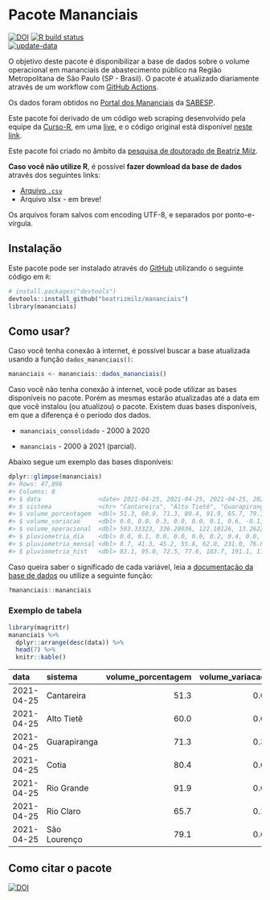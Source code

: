 
<!-- README.md is generated from README.Rmd. Please edit that file -->

# Pacote Mananciais

<!-- badges: start -->

[![DOI](https://zenodo.org/badge/DOI/10.5281/zenodo.4319745.svg)](https://doi.org/10.5281/zenodo.4319745)
[![R build
status](https://github.com/beatrizmilz/mananciais/workflows/R-CMD-check/badge.svg)](https://github.com/beatrizmilz/mananciais/actions)  
[![update-data](https://github.com/beatrizmilz/mananciais/actions/workflows/2-update_data.yaml/badge.svg)](https://github.com/beatrizmilz/mananciais/actions/workflows/2-update_data.yaml)
<!-- badges: end -->

O objetivo deste pacote é disponibilizar a base de dados sobre o volume
operacional em mananciais de abastecimento público na Região
Metropolitana de São Paulo (SP - Brasil). O pacote é atualizado
diariamente através de um workflow com [GitHub
Actions](https://github.com/beatrizmilz/mananciais/actions).

Os dados foram obtidos no [Portal dos
Mananciais](http://mananciais.sabesp.com.br/Situacao) da
[SABESP](http://site.sabesp.com.br/site/Default.aspx).

Este pacote foi derivado de um código web scraping desenvolvido pela
equipe da [Curso-R](https://www.curso-r.com/), em uma
[live](https://youtu.be/jvZIxrMmOcQ), e o código original está
disponível [neste
link](https://github.com/curso-r/lives/blob/master/drafts/20200730_scraper_sabesp.R).

Este pacote foi criado no âmbito da [pesquisa de doutorado de Beatriz
Milz](https://beatrizmilz.github.io/tese/).

**Caso você não utilize R**, é possível **fazer download da base de
dados** através dos seguintes links:

  - [Arquivo
    `.csv`](https://github.com/beatrizmilz/mananciais/raw/master/inst/extdata/mananciais.csv)
  - Arquivo xlsx - em breve\!

Os arquivos foram salvos com encoding UTF-8, e separados por
ponto-e-vírgula.

## Instalação

Este pacote pode ser instalado através do [GitHub](https://github.com/)
utilizando o seguinte código em `R`:

``` r
# install.packages("devtools")
devtools::install_github("beatrizmilz/mananciais")
library(mananciais)
```

## Como usar?

Caso você tenha conexão à internet, é possível buscar a base atualizada
usando a função `dados_mananciais()`:

``` r
mananciais <- mananciais::dados_mananciais() 
```

Caso você não tenha conexão à internet, você pode utilizar as bases
disponíveis no pacote. Porém as mesmas estarão atualizadas até a data em
que você instalou (ou atualizou) o pacote. Existem duas bases
disponíveis, em que a diferença é o período dos dados.

  - `mananciais_consolidado` - 2000 à 2020

  - `mananciais` - 2000 à 2021 (parcial).

Abaixo segue um exemplo das bases disponíveis:

``` r
dplyr::glimpse(mananciais)
#> Rows: 47,896
#> Columns: 8
#> $ data                <date> 2021-04-25, 2021-04-25, 2021-04-25, 2021-04-25, 2…
#> $ sistema             <chr> "Cantareira", "Alto Tietê", "Guarapiranga", "Cotia…
#> $ volume_porcentagem  <dbl> 51.3, 60.0, 71.3, 80.4, 91.9, 65.7, 79.1, 51.3, 60…
#> $ volume_variacao     <dbl> 0.0, 0.0, 0.3, 0.0, 0.0, 0.1, 0.6, -0.1, 0.1, 0.4,…
#> $ volume_operacional  <dbl> 503.33323, 336.28036, 122.10126, 13.26227, 103.070…
#> $ pluviometria_dia    <dbl> 0.0, 0.1, 0.0, 0.0, 0.0, 0.2, 0.4, 0.0, 0.0, 0.0, …
#> $ pluviometria_mensal <dbl> 8.7, 41.3, 45.2, 55.8, 62.0, 231.0, 76.8, 8.7, 41.…
#> $ pluviometria_hist   <dbl> 83.1, 95.0, 72.5, 77.6, 103.7, 191.1, 111.3, 83.1,…
```

Caso queira saber o significado de cada variável, leia a [documentação
da base de
dados](https://beatrizmilz.github.io/mananciais/reference/mananciais.html)
ou utilize a seguinte função:

``` r
?mananciais::mananciais
```

### Exemplo de tabela

``` r
library(magrittr)
mananciais %>% 
  dplyr::arrange(desc(data)) %>% 
  head(7) %>%
  knitr::kable()
```

| data       | sistema      | volume\_porcentagem | volume\_variacao | volume\_operacional | pluviometria\_dia | pluviometria\_mensal | pluviometria\_hist |
| :--------- | :----------- | ------------------: | ---------------: | ------------------: | ----------------: | -------------------: | -----------------: |
| 2021-04-25 | Cantareira   |                51.3 |              0.0 |           503.33323 |               0.0 |                  8.7 |               83.1 |
| 2021-04-25 | Alto Tietê   |                60.0 |              0.0 |           336.28036 |               0.1 |                 41.3 |               95.0 |
| 2021-04-25 | Guarapiranga |                71.3 |              0.3 |           122.10126 |               0.0 |                 45.2 |               72.5 |
| 2021-04-25 | Cotia        |                80.4 |              0.0 |            13.26227 |               0.0 |                 55.8 |               77.6 |
| 2021-04-25 | Rio Grande   |                91.9 |              0.0 |           103.07023 |               0.0 |                 62.0 |              103.7 |
| 2021-04-25 | Rio Claro    |                65.7 |              0.1 |             8.97788 |               0.2 |                231.0 |              191.1 |
| 2021-04-25 | São Lourenço |                79.1 |              0.6 |            70.25339 |               0.4 |                 76.8 |              111.3 |

## Como citar o pacote

[![DOI](https://zenodo.org/badge/DOI/10.5281/zenodo.4319745.svg)](https://doi.org/10.5281/zenodo.4319745)
